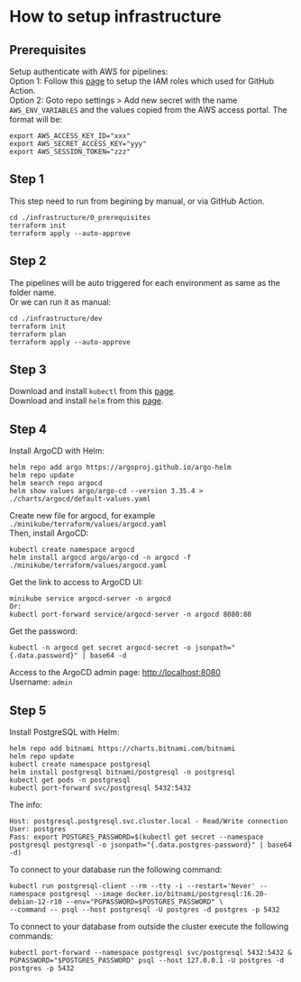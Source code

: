 # How to setup infrastructure

## Prerequisites
Setup authenticate with AWS for pipelines:  
Option 1: Follow this [page](https://aws.amazon.com/blogs/security/use-iam-roles-to-connect-github-actions-to-actions-in-aws/) to setup the IAM roles which used for GitHub Action.  
Option 2: Goto repo settings > Add new secret with the name `AWS_ENV_VARIABLES` and the values copied from the AWS access portal. The format will be:  
```
export AWS_ACCESS_KEY_ID="xxx"
export AWS_SECRET_ACCESS_KEY="yyy"
export AWS_SESSION_TOKEN="zzz"
```

## Step 1
This step need to run from begining by manual, or via GitHub Action.
```
cd ./infrastructure/0_prerequisites
terraform init
terraform apply --auto-approve
```

## Step 2
The pipelines will be auto triggered for each environment as same as the folder name.  
Or we can run it as manual:
```
cd ./infrastructure/dev
terraform init
terraform plan
terraform apply --auto-approve
```

## Step 3
Download and install `kubectl` from this [page](https://kubernetes.io/docs/tasks/tools/).  
Download and install `helm` from this [page](https://helm.sh/docs/intro/install/).  

## Step 4
Install ArgoCD with Helm:
```
helm repo add argo https://argoproj.github.io/argo-helm
helm repo update
helm search repo argocd
helm show values argo/argo-cd --version 3.35.4 > ./charts/argocd/default-values.yaml
```
Create new file for argocd, for example `./minikube/terraform/values/argocd.yaml`  
Then, install ArgoCD:
```
kubectl create namespace argocd
helm install argocd argo/argo-cd -n argocd -f ./minikube/terraform/values/argocd.yaml
```
Get the link to access to ArgoCD UI:
```
minikube service argocd-server -n argocd
Or:
kubectl port-forward service/argocd-server -n argocd 8080:80
```
Get the password:
```
kubectl -n argocd get secret argocd-secret -o jsonpath="{.data.password}" | base64 -d
```
Access to the ArgoCD admin page: [http://localhost:8080](http://localhost:8080)  
Username: `admin`

## Step 5
Install PostgreSQL with Helm:
```
helm repo add bitnami https://charts.bitnami.com/bitnami
helm repo update
kubectl create namespace postgresql
helm install postgresql bitnami/postgresql -n postgresql
kubectl get pods -n postgresql
kubectl port-forward svc/postgresql 5432:5432
```
The info:
```
Host: postgresql.postgresql.svc.cluster.local - Read/Write connection
User: postgres
Pass: export POSTGRES_PASSWORD=$(kubectl get secret --namespace postgresql postgresql -o jsonpath="{.data.postgres-password}" | base64 -d)
```
To connect to your database run the following command:
```
kubectl run postgresql-client --rm --tty -i --restart='Never' --namespace postgresql --image docker.io/bitnami/postgresql:16.20-debian-12-r10 --env="PGPASSWORD=$POSTGRES_PASSWORD" \
--command -- psql --host postgresql -U postgres -d postgres -p 5432
```
To connect to your database from outside the cluster execute the following commands:
```
kubectl port-forward --namespace postgresql svc/postgresql 5432:5432 & 
PGPASSWORD="$POSTGRES_PASSWORD" psql --host 127.0.0.1 -U postgres -d postgres -p 5432
```
